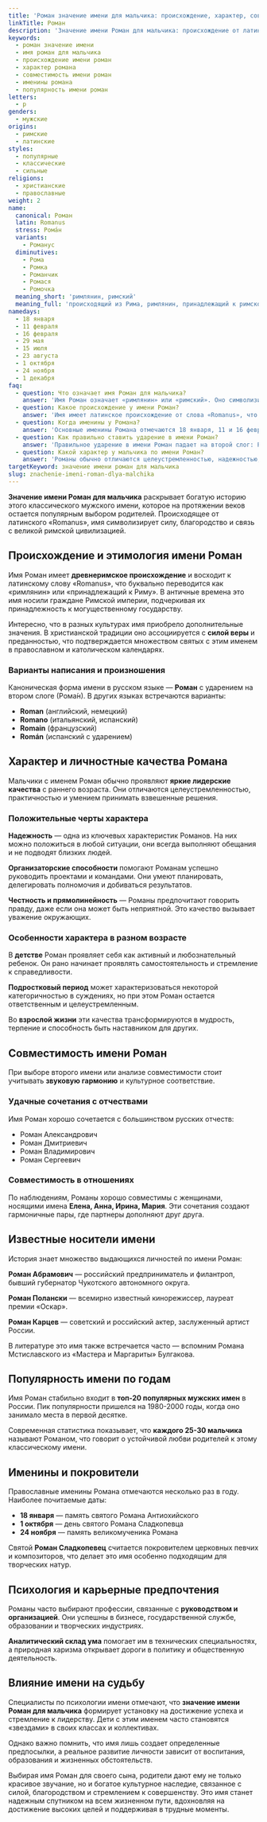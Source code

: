 ```yaml
---
title: 'Роман значение имени для мальчика: происхождение, характер, совместимость'
linkTitle: Роман
description: 'Значение имени Роман для мальчика: происхождение от латинского «римлянин», характер, совместимость, известные носители. Полная характеристика имени.'
keywords:
  - роман значение имени
  - имя роман для мальчика
  - происхождение имени роман
  - характер романа
  - совместимость имени роман
  - именины романа
  - популярность имени роман
letters:
  - р
genders:
  - мужские
origins:
  - римские
  - латинские
styles:
  - популярные
  - классические
  - сильные
religions:
  - христианские
  - православные
weight: 2
name:
  canonical: Роман
  latin: Romanus
  stress: Рома́н
  variants:
    - Романус
  diminutives:
    - Рома
    - Ромка
    - Романчик
    - Ромася
    - Ромочка
  meaning_short: 'римлянин, римский'
  meaning_full: 'происходящий из Рима, римлянин, принадлежащий к римскому роду'
namedays:
  - 18 января
  - 11 февраля
  - 16 февраля
  - 29 мая
  - 15 июля
  - 23 августа
  - 1 октября
  - 24 ноября
  - 1 декабря
faq:
  - question: Что означает имя Роман для мальчика?
    answer: 'Имя Роман означает «римлянин» или «римский». Оно символизирует силу, достоинство и благородство, присущие древним римлянам.'
  - question: Какое происхождение у имени Роман?
    answer: 'Имя имеет латинское происхождение от слова «Romanus», что означает «принадлежащий к Риму» или «римлянин».'
  - question: Когда именины у Романа?
    answer: 'Основные именины Романа отмечаются 18 января, 11 и 16 февраля, 29 мая, 15 июля, 23 августа, 1 октября, 24 ноября и 1 декабря.'
  - question: Как правильно ставить ударение в имени Роман?
    answer: 'Правильное ударение в имени Роман падает на второй слог: Рома́н.'
  - question: Какой характер у мальчика по имени Роман?
    answer: 'Романы обычно отличаются целеустремленностью, надежностью, практичностью и лидерскими качествами. Они ответственны и умеют добиваться поставленных целей.'
targetKeyword: значение имени роман для мальчика
slug: znachenie-imeni-roman-dlya-malchika
---
```


**Значение имени Роман для мальчика** раскрывает богатую историю этого классического мужского имени, которое на протяжении веков остается популярным выбором родителей. Происходящее от латинского «Romanus», имя символизирует силу, благородство и связь с великой римской цивилизацией.

## Происхождение и этимология имени Роман

Имя Роман имеет **древнеримское происхождение** и восходит к латинскому слову «Romanus», что буквально переводится как «римлянин» или «принадлежащий к Риму». В античные времена это имя носили граждане Римской империи, подчеркивая их принадлежность к могущественному государству.

Интересно, что в разных культурах имя приобрело дополнительные значения. В христианской традиции оно ассоциируется с **силой веры** и преданностью, что подтверждается множеством святых с этим именем в православном и католическом календарях.

### Варианты написания и произношения

Каноническая форма имени в русском языке — **Роман** с ударением на втором слоге (Рома́н). В других языках встречаются варианты:

- **Roman** (английский, немецкий)
- **Romano** (итальянский, испанский) 
- **Romain** (французский)
- **Román** (испанский с ударением)

## Характер и личностные качества Романа

Мальчики с именем Роман обычно проявляют **яркие лидерские качества** с раннего возраста. Они отличаются целеустремленностью, практичностью и умением принимать взвешенные решения.

### Положительные черты характера

**Надежность** — одна из ключевых характеристик Романов. На них можно положиться в любой ситуации, они всегда выполняют обещания и не подводят близких людей.

**Организаторские способности** помогают Романам успешно руководить проектами и командами. Они умеют планировать, делегировать полномочия и добиваться результатов.

**Честность и прямолинейность** — Романы предпочитают говорить правду, даже если она может быть неприятной. Это качество вызывает уважение окружающих.

### Особенности характера в разном возрасте

В **детстве** Роман проявляет себя как активный и любознательный ребенок. Он рано начинает проявлять самостоятельность и стремление к справедливости.

**Подростковый период** может характеризоваться некоторой категоричностью в суждениях, но при этом Роман остается ответственным и целеустремленным.

Во **взрослой жизни** эти качества трансформируются в мудрость, терпение и способность быть наставником для других.

## Совместимость имени Роман

При выборе второго имени или анализе совместимости стоит учитывать **звуковую гармонию** и культурное соответствие.

### Удачные сочетания с отчествами

Имя Роман хорошо сочетается с большинством русских отчеств:
- Роман Александрович
- Роман Дмитриевич  
- Роман Владимирович
- Роман Сергеевич

### Совместимость в отношениях

По наблюдениям, Романы хорошо совместимы с женщинами, носящими имена **Елена, Анна, Ирина, Мария**. Эти сочетания создают гармоничные пары, где партнеры дополняют друг друга.

## Известные носители имени

История знает множество выдающихся личностей по имени Роман:

**Роман Абрамович** — российский предприниматель и филантроп, бывший губернатор Чукотского автономного округа.

**Роман Полански** — всемирно известный кинорежиссер, лауреат премии «Оскар».

**Роман Карцев** — советский и российский актер, заслуженный артист России.

В литературе это имя также встречается часто — вспомним Романа Мстиславского из «Мастера и Маргариты» Булгакова.

## Популярность имени по годам

Имя Роман стабильно входит в **топ-20 популярных мужских имен** в России. Пик популярности пришелся на 1980-2000 годы, когда оно занимало места в первой десятке.

Современная статистика показывает, что **каждого 25-30 мальчика** называют Романом, что говорит о устойчивой любви родителей к этому классическому имени.

## Именины и покровители

Православные именины Романа отмечаются несколько раз в году. Наиболее почитаемые даты:

- **18 января** — память святого Романа Антиохийского
- **1 октября** — день святого Романа Сладкопевца
- **24 ноября** — память великомученика Романа

Святой **Роман Сладкопевец** считается покровителем церковных певчих и композиторов, что делает это имя особенно подходящим для творческих натур.

## Психология и карьерные предпочтения

Романы часто выбирают профессии, связанные с **руководством и организацией**. Они успешны в бизнесе, государственной службе, образовании и творческих индустриях.

**Аналитический склад ума** помогает им в технических специальностях, а природная харизма открывает дороги в политику и общественную деятельность.

## Влияние имени на судьбу

Специалисты по психологии имени отмечают, что **значение имени Роман для мальчика** формирует установку на достижение успеха и стремление к лидерству. Дети с этим именем часто становятся «звездами» в своих классах и коллективах.

Однако важно помнить, что имя лишь создает определенные предпосылки, а реальное развитие личности зависит от воспитания, образования и жизненных обстоятельств.

Выбирая имя Роман для своего сына, родители дают ему не только красивое звучание, но и богатое культурное наследие, связанное с силой, благородством и стремлением к совершенству. Это имя станет надежным спутником на всем жизненном пути, вдохновляя на достижение высоких целей и поддерживая в трудные моменты.

